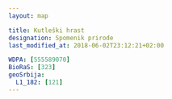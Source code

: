 ```yaml
---
layout: map

title: Kutleški hrast
designation: Spomenik prirode
last_modified_at: 2018-06-02T23:12:21+02:00

WDPA: [555589070]
BioRaS: [323]
geoSrbija:
  L1_182: [121]
---
```

